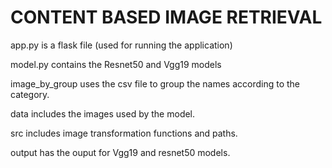 # CONTENT BASED IMAGE RETRIEVAL


app.py is a flask file (used for running the application)

model.py contains the Resnet50 and Vgg19 models

image_by_group uses the csv file to group the names according to the category.

data includes the images used by the model.

src includes image transformation functions and paths.

output has the ouput for Vgg19 and resnet50 models.
